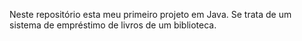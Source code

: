 Neste  repositório esta meu primeiro projeto em Java. Se trata de um sistema de empréstimo de livros de um biblioteca.
